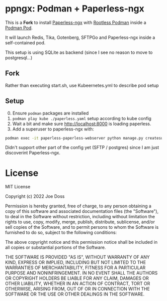 # ppngx: Podman + Paperless-ngx

This is a **Fork** to install [Paperless-ngx](https://github.com/paperless-ngx/paperless-ngx) with [Rootless Podman](https://github.com/containers/podman/blob/main/docs/tutorials/rootless_tutorial.md) inside a [Podman Pod](https://docs.podman.io/en/latest/markdown/podman-pod.1.html).

It will launch Redis, Tika, Gotenberg, SFTPGo and Paperless-ngx inside a self-contained pod.

This setup is using SQLite as backend (since I see no reason to move to postgresql...)


## Fork

Rather than executing start.sh, use Kubeernetes.yml to describe pod setup

## Setup

0. Ensure `podman` packages are installed
1. `podman play kube ./paperless.yaml`    setup according to kube config
2.  Wait a bit and make sure <http://localhost:8000> is loading paperless.
3. Add a superuser to paperless-ngx with:

  ```bash
  podman exec -it paperless-paperless-webserver python manage.py createsuperuser
  ```

Didn't support other part of the config yet (SFTP / postgres) since I am just discoverint Paperless-ngx.

# License

MIT License

Copyright (c) 2022 Joe Doss

Permission is hereby granted, free of charge, to any person obtaining a copy
of this software and associated documentation files (the "Software"), to deal
in the Software without restriction, including without limitation the rights
to use, copy, modify, merge, publish, distribute, sublicense, and/or sell
copies of the Software, and to permit persons to whom the Software is
furnished to do so, subject to the following conditions:

The above copyright notice and this permission notice shall be included in all
copies or substantial portions of the Software.

THE SOFTWARE IS PROVIDED "AS IS", WITHOUT WARRANTY OF ANY KIND, EXPRESS OR
IMPLIED, INCLUDING BUT NOT LIMITED TO THE WARRANTIES OF MERCHANTABILITY,
FITNESS FOR A PARTICULAR PURPOSE AND NONINFRINGEMENT. IN NO EVENT SHALL THE
AUTHORS OR COPYRIGHT HOLDERS BE LIABLE FOR ANY CLAIM, DAMAGES OR OTHER
LIABILITY, WHETHER IN AN ACTION OF CONTRACT, TORT OR OTHERWISE, ARISING FROM,
OUT OF OR IN CONNECTION WITH THE SOFTWARE OR THE USE OR OTHER DEALINGS IN THE
SOFTWARE.
